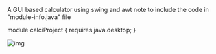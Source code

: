 A GUI based calculator using swing and awt
note to include the code in "module-info.java" file 

module calciProject {
	requires java.desktop;
}


![img](https://github.com/ShravanSomanna/GUI-based-simple-Calculator---java/assets/140410594/9d690ab4-88d1-446a-a52a-237923ea630d)


